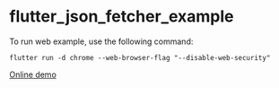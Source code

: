 # flutter_json_fetcher_example

To run web example, use the following command:

`flutter run -d chrome --web-browser-flag "--disable-web-security"`

[Online demo](https://justprodev.com/demo/json_fetcher_flutter/)